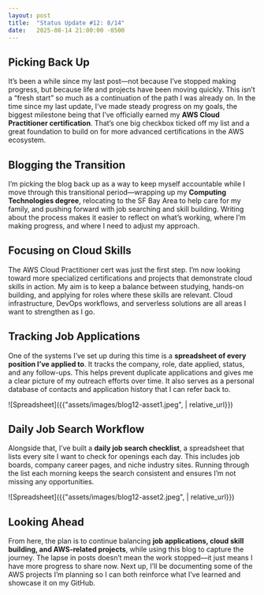 ```yaml
---
layout: post
title:  "Status Update #12: 8/14"
date:   2025-08-14 21:00:00 -0500
---
```

<h2>Picking Back Up</h2>

It’s been a while since my last post—not because I’ve stopped making progress, but because life and projects have been moving quickly. This isn’t a “fresh start” so much as a continuation of the path I was already on. In the time since my last update, I’ve made steady progress on my goals, the biggest milestone being that I’ve officially earned my **AWS Cloud Practitioner certification**. That’s one big checkbox ticked off my list and a great foundation to build on for more advanced certifications in the AWS ecosystem.

<h2>Blogging the Transition</h2>

I’m picking the blog back up as a way to keep myself accountable while I move through this transitional period—wrapping up my **Computing Technologies degree**, relocating to the SF Bay Area to help care for my family, and pushing forward with job searching and skill building. Writing about the process makes it easier to reflect on what’s working, where I’m making progress, and where I need to adjust my approach.

<h2>Focusing on Cloud Skills</h2>

The AWS Cloud Practitioner cert was just the first step. I’m now looking toward more specialized certifications and projects that demonstrate cloud skills in action. My aim is to keep a balance between studying, hands-on building, and applying for roles where these skills are relevant. Cloud infrastructure, DevOps workflows, and serverless solutions are all areas I want to strengthen as I go.

<h2>Tracking Job Applications</h2>

One of the systems I’ve set up during this time is a **spreadsheet of every position I’ve applied to**. It tracks the company, role, date applied, status, and any follow-ups. This helps prevent duplicate applications and gives me a clear picture of my outreach efforts over time. It also serves as a personal database of contacts and application history that I can refer back to.

![Spreadsheet]({{"assets/images/blog12-asset1.jpeg", | relative_url}})

<h2>Daily Job Search Workflow</h2>

Alongside that, I’ve built a **daily job search checklist**, a spreadsheet that lists every site I want to check for openings each day. This includes job boards, company career pages, and niche industry sites. Running through the list each morning keeps the search consistent and ensures I’m not missing any opportunities.

![Spreadsheet]({{"assets/images/blog12-asset2.jpeg", | relative_url}})

<h2>Looking Ahead</h2>

From here, the plan is to continue balancing **job applications, cloud skill building, and AWS-related projects**, while using this blog to capture the journey. The lapse in posts doesn’t mean the work stopped—it just means I have more progress to share now. Next up, I’ll be documenting some of the AWS projects I’m planning so I can both reinforce what I’ve learned and showcase it on my GitHub.